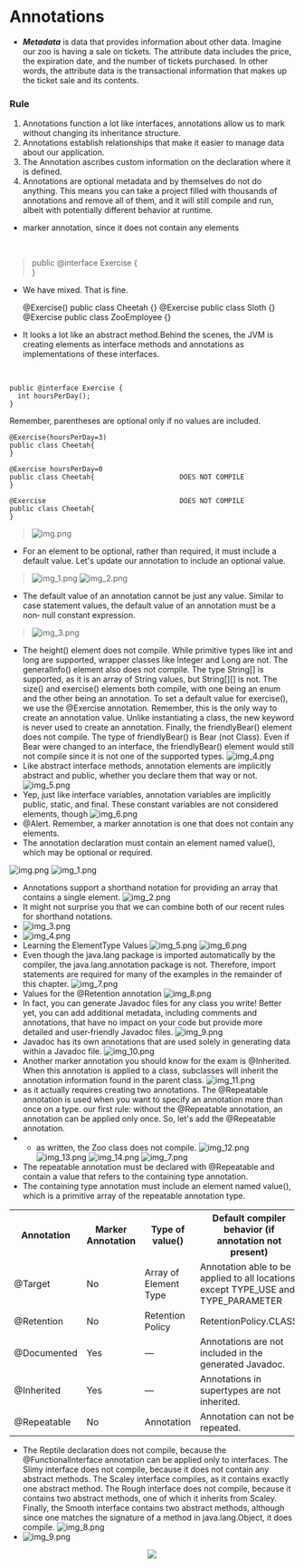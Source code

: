 # Annotations
* _**Metadata**_ is data that provides information about other data. Imagine our zoo is having a sale
  on tickets. The attribute data includes the price, the expiration
  date, and the number of tickets purchased. In other words, the
  attribute data is the transactional information that makes up
  the ticket sale and its contents.

### Rule

1) Annotations function a lot like interfaces, annotations
  allow us to mark without changing its inheritance structure.
2) Annotations establish relationships that make it easier to
manage data about our application.
3) The Annotation ascribes custom information on the declaration
  where it is defined.
4) Annotations are optional metadata and by themselves
  do not do anything. This means you can take a project filled
  with thousands of annotations and remove all of them, and it
  will still compile and run, albeit with potentially different
  behavior at runtime.

* marker annotation, since it does not contain any elements
<br>

>    public @interface Exercise {    
    }  
* We have mixed. That is fine.



    @Exercise() 
    public class Cheetah {}
    @Exercise 
    public class Sloth {}
    @Exercise
    public class ZooEmployee {}





* It looks a lot like an abstract method.Behind the scenes,
the JVM is creating elements as interface methods and
annotations as implementations of these interfaces. 
<br>


    public @interface Exercise {
      int hoursPerDay();
    }




Remember, parentheses are optional only if no values are included.


    @Exercise(hoursPerDay=3) 
    public class Cheetah{
    }

    @Exercise hoursPerDay=0 
    public class Cheetah{                     DOES NOT COMPILE
    }
    
    @Exercise                                 DOES NOT COMPILE
    public class Cheetah{
    }
  

> ![img.png](images/img.png)

* For an element to be optional, rather than required, it must
  include a default value. Let's update our annotation to include
  an optional value.

> ![img_1.png](images/img_1.png)
> ![img_2.png](images/img_2.png)
* The default value of an annotation cannot be just any
  value. Similar to case statement values, the default value
  of an annotation must be a non‐ null constant
  expression.
> ![img_3.png](images/img_3.png)
* The height() element does not compile. While primitive types
  like int and long are supported, wrapper classes like Integer
  and Long are not. The generalInfo() element also does not
  compile. The type String[] is supported, as it is an array of
  String values, but String[][] is not.
  The size() and exercise() elements both compile, with one
  being an enum and the other being an annotation. To set a
  default value for exercise(), we use the @Exercise annotation.
  Remember, this is the only way to create an annotation value.
  Unlike instantiating a class, the new keyword is never used to
  create an annotation.
  Finally, the friendlyBear() element does not compile. The type
  of friendlyBear() is Bear (not Class). Even if Bear were
  changed to an interface, the friendlyBear() element would still
  not compile since it is not one of the supported types.
![img_4.png](images/img_4.png)
* Like abstract interface methods, annotation elements are
  implicitly abstract and public, whether you declare them that
  way or not.
![img_5.png](images/img_5.png)
* Yep, just like interface variables, annotation variables are
  implicitly public, static, and final. These constant variables
  are not considered elements, though
![img_6.png](images/img_6.png)
* @Alert. Remember, a marker annotation is one that does not
  contain any elements.
* The annotation declaration must contain an element named
  value(), which may be optional or required.

![img.png](img.png)
![img_1.png](img_1.png)
* Annotations support a shorthand notation for providing an
  array that contains a single element.
![img_2.png](img_2.png)
* It might not surprise you that we can combine both of our
    recent rules for shorthand notations.
* ![img_3.png](img_3.png)
* ![img_4.png](img_4.png)
* Learning the ElementType Values
![img_5.png](img_5.png)
![img_6.png](img_6.png)
* Even though the java.lang package is imported
  automatically by the compiler, the java.lang.annotation
  package is not. Therefore, import statements are required
  for many of the examples in the remainder of this chapter.
![img_7.png](images/img_7.png)
* Values for the @Retention annotation
![img_8.png](images/img_8.png)
* In fact, you can generate Javadoc files for any class you write!
  Better yet, you can add additional metadata, including
  comments and annotations, that have no impact on your code
  but provide more detailed and user‐friendly Javadoc files.
![img_9.png](images/img_9.png)
* Javadoc has its own annotations that are used solely in
  generating data within a Javadoc file.
![img_10.png](images/img_10.png)
* Another marker annotation you should know for the exam is
  @Inherited. When this annotation is applied to a class,
  subclasses will inherit the annotation information found in the
  parent class.
![img_11.png](images/img_11.png)
* as it actually
  requires creating two annotations. The @Repeatable annotation
  is used when you want to specify an annotation more than once
  on a type.
  our first rule: without the @Repeatable annotation,
  an annotation can be applied only once. So, let's add the
  @Repeatable annotation.
* * as written, the Zoo class does not compile.
![img_12.png](images/img_12.png)
![img_13.png](images/img_13.png)
![img_14.png](images/img_14.png)
![img_7.png](img_7.png)
* The repeatable annotation must be declared with @Repeatable
  and contain a value that refers to the containing type
  annotation.
* The containing type annotation must include an element
  named value(), which is a primitive array of the repeatable
  annotation type.
<table>
  <tr>
    <th>Annotation</th>
    <th>Marker Annotation</th>
    <th>Type of value()</th>
    <th>Default compiler behavior (if annotation not present)</th>
  </tr>
  <tr>
    <td>@Target</td>
    <td>No</td>
    <td>Array of Element Type</td>
    <td>Annotation able to be applied to all locations except TYPE_USE and TYPE_PARAMETER</td>
  </tr>
  <tr>
    <td>@Retention</td>
    <td>No</td>
    <td>Retention Policy</td>
    <td>RetentionPolicy.CLASS</td>
  </tr>
  <tr>
    <td>@Documented</td>
    <td>Yes</td>
    <td>—</td>
    <td>Annotations are not included in the generated Javadoc.</td>
  </tr>
  <tr>
    <td>@Inherited</td>
    <td>Yes</td>
    <td>—</td>
    <td>Annotations in supertypes are not inherited.</td>
  </tr>
  <tr>
    <td>@Repeatable</td>
    <td>No</td>
    <td>Annotation</td>
    <td>Annotation can not be repeated.</td>
  </tr>

</table>

* The Reptile declaration does not compile, because the
  @FunctionalInterface annotation can be applied only to
  interfaces. The Slimy interface does not compile, because it
  does not contain any abstract methods. The Scaley interface
  compiles, as it contains exactly one abstract method.
  The Rough interface does not compile, because it contains two
  abstract methods, one of which it inherits from Scaley. Finally,
  the Smooth interface contains two abstract methods, although
  since one matches the signature of a method in
  java.lang.Object, it does compile.
![img_8.png](img_8.png)
* ![img_9.png](img_9.png)


<p align="center"> <img src="img_9.png"></p> 

